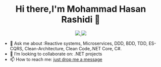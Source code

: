 <h1 align="center">Hi there,I'm Mohammad Hasan Rashidi 👋</h1>

<p align="center">
 <a href="https://www.linkedin.com/in/mohammad-hasan-rashidi" target="_blank">
  <img src="https://img.icons8.com/fluent/48/000000/linkedin.png" />
 </a>  
 <a href="https://twitter.com/3mohamadhasan" target="_blank">
  <img src="https://img.icons8.com/fluent/48/000000/twitter.png" />
 </a>
</p>

- 💬 Ask me about :Reactive systems, Microservices, DDD, BDD, TDD, ES-CQRS, Clean-Architecture, Clean Code,.NET Core, C#.
- 👯 I’m looking to collaborate on: .NET projects
- 📫 How to reach me: <a href = "mailto: mrrashidi@outlook.com">just drop me a message</a>
